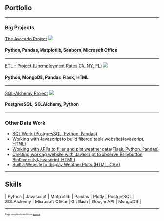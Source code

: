 ## Portfolio

---

### Big Projects

[The Avocado Project](https://github.com/kmanning1224/Project1-Repo)
<img src="https://i.gyazo.com/1c175e91cfbfd6afd4290ee3761e7753.png"/> 
#### Python, Pandas, Matplotlib, Seaborn, Microsoft Office

---
[ETL - Project (Unemployment Rates CA, NY, FL)](https://kmanning1224.github.io/ETL-project/)
<img src="https://i.gyazo.com/a0014a527cf3ad4cd99ec5d24dd543e9.png"/> 
#### Python, MongoDB, Pandas, Flask, HTML

---
[SQL-Alchemy Project](https://github.com/kmanning1224/sqlalchemy-challenge)
<img src="https://i.gyazo.com/53f65a6820db7c8367e1f6aedfb64c18.png"/> 
#### PostgresSQL, SQLAlchemy, Python

---

### Other Data Work

- [SQL Work (PostgresSQL, Python, Pandas)](https://github.com/kmanning1224/sql-challenge)
- [Working with Javascript to build filtered table website(Javascript, HTML)](https://github.com/kmanning1224/intro-to-javascript)
- [Working with API's to filter and plot weather data(Flask, Python, Pandas)](https://github.com/kmanning1224/python-api-challenge)
- [Creating working website with Javascript to observe Bellybutton BioDiversity(Javascript, HTML)](https://kmanning1224.github.io/bellybutton-diversity/)
- [Built a Website to display Weather Plots (HTML, CSV)](http://example.com/)

---
## Skills
| Python  | Javascript  | Matplotlib  |  Pandas | Plotly | PostgreSQL | SQLAlchemy | Microsoft Office |  Git Bash | Google API  | MongoDB |





---
<p style="font-size:7px">Page template forked from <a href="https://github.com/evanca/quick-portfolio">evanca</a></p>
<!-- Remove above link if you don't want to attibute -->
